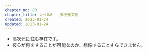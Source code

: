 ```yaml
---
chapter_no: 80
chapter_title: レベル6 - 多次元文明
created: 2023-01-24
updated: 2023-01-24
---
```

- 高次元に住む存在です。
- 彼らが何をすることが可能なのか、想像することすらできません。